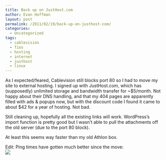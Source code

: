 ```yaml
---
title: Back up on JustHost.com
author: Evan Hoffman
layout: post
permalink: /2011/02/19/back-up-on-justhost-com/
categories:
  - Uncategorized
tags:
  - cablevision
  - fios
  - hosting
  - internet
  - justhost
  - linux
---
```

As I expected/feared, Cablevision still blocks port 80 so I had to move my site to external hosting. I signed up with JustHost.com, which has (supposedly) unlimited storage and bandwidth transfer for ~$5/month. Not happy about their DNS handling, and that my 404 pages are apparently filled with ads &#038; popups now, but with the discount code I found it came to about $42 for a year of hosting. Not bad.

Still cleaning up, hopefully all the existing links will work. WordPress&#8217;s import function is pretty good but I wasn&#8217;t able to pull the attachments off the old server (due to the port 80 block).

At least this seems way faster than my old Athlon box.

Edit: Ping times have gotten much better since the move:  
![][1]

 [1]: http://share.pingdom.com/banners/bed0a3d6